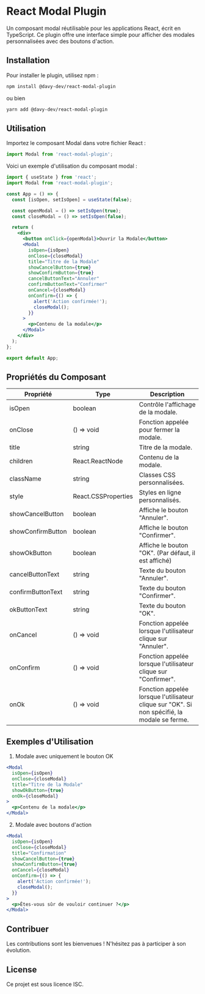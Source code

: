 # React Modal Plugin

Un composant modal réutilisable pour les applications React, écrit en TypeScript. Ce plugin offre une interface simple pour afficher des modales personnalisées avec des boutons d'action.

## Installation

Pour installer le plugin, utilisez npm :

```bash
npm install @davy-dev/react-modal-plugin
```  
ou bien  
```bash
yarn add @davy-dev/react-modal-plugin
```
## Utilisation

Importez le composant Modal dans votre fichier React :
```jsx
import Modal from 'react-modal-plugin';
```

Voici un exemple d'utilisation du composant modal :
```jsx
import { useState } from 'react';
import Modal from 'react-modal-plugin';

const App = () => {
  const [isOpen, setIsOpen] = useState(false);

  const openModal = () => setIsOpen(true);
  const closeModal = () => setIsOpen(false);

  return (
    <div>
      <button onClick={openModal}>Ouvrir la Modale</button>
      <Modal
        isOpen={isOpen}
        onClose={closeModal}
        title="Titre de la Modale"
        showCancelButton={true}
        showConfirmButton={true}
        cancelButtonText="Annuler"
        confirmButtonText="Confirmer"
        onCancel={closeModal}
        onConfirm={() => {
          alert('Action confirmée!');
          closeModal();
        }}
      >
        <p>Contenu de la modale</p>
      </Modal>
    </div>
  );
};

export default App;
```

## Propriétés du Composant
| Propriété             | Type                        | Description                                                 |
|-----------------------|-----------------------------|-------------------------------------------------------------|
| isOpen                | boolean                     | Contrôle l'affichage de la modale.                         |
| onClose               | () => void                 | Fonction appelée pour fermer la modale.                    |
| title                 | string                      | Titre de la modale.                                        |
| children              | React.ReactNode            | Contenu de la modale.                                      |
| className             | string                      | Classes CSS personnalisées.                                 |
| style                 | React.CSSProperties         | Styles en ligne personnalisés.                              |
| showCancelButton      | boolean                     | Affiche le bouton "Annuler".                               |
| showConfirmButton     | boolean                     | Affiche le bouton "Confirmer".                             |
| showOkButton          | boolean                     | Affiche le bouton "OK". (Par défaut, il est affiché)      |
| cancelButtonText      | string                      | Texte du bouton "Annuler".                                 |
| confirmButtonText     | string                      | Texte du bouton "Confirmer".                               |
| okButtonText          | string                      | Texte du bouton "OK".                                     |
| onCancel              | () => void                 | Fonction appelée lorsque l'utilisateur clique sur "Annuler".|
| onConfirm             | () => void                 | Fonction appelée lorsque l'utilisateur clique sur "Confirmer".|
| onOk                  | () => void                 | Fonction appelée lorsque l'utilisateur clique sur "OK". Si non spécifié, la modale se ferme. |

## Exemples d'Utilisation

1. Modale avec uniquement le bouton OK
```jsx
<Modal
  isOpen={isOpen}
  onClose={closeModal}
  title="Titre de la Modale"
  showOkButton={true}
  onOk={closeModal}
>
  <p>Contenu de la modale</p>
</Modal>
```
2. Modale avec boutons d'action
```jsx
<Modal
  isOpen={isOpen}
  onClose={closeModal}
  title="Confirmation"
  showCancelButton={true}
  showConfirmButton={true}
  onCancel={closeModal}
  onConfirm={() => {
    alert('Action confirmée!');
    closeModal();
  }}
>
  <p>Êtes-vous sûr de vouloir continuer ?</p>
</Modal>
```
## Contribuer
Les contributions sont les bienvenues ! N'hésitez pas à participer à son évolution.

## License
Ce projet est sous licence ISC.